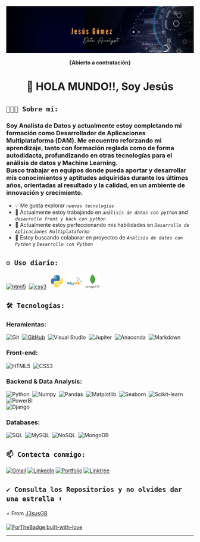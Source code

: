 <!--
All inbuilt themes :-
dark, radical, merko, gruvbox, tokyonight, onedark, cobalt, synthwave, highcontrast, dracula, github_dark
-->

<div align="center">
  <img src="Banner Data Analyst.png.png" alt="Logo" width="1150">
</div>  

<p align="center"><strong>{Abierto a contratación}</strong></p>

  <h1 align="center">👋 HOLA MUNDO!!, Soy Jesús </h1> 

## `👨🏻‍💻 Sobre mí:`

<div>
  <h3>
   Soy Analista de Datos y actualmente estoy completando mi formación como Desarrollador de Aplicaciones Multiplataforma (DAM). Me encuentro reforzando mi aprendizaje, tanto con formación reglada como de forma autodidacta, profundizando en otras tecnologías para el análisis de datos y Machine Learning. 
    <br>
    Busco trabajar en equipos donde pueda aportar y desarrollar mis conocimientos y aptitudes adquiridas durante los últimos años, orientadas al resultado y la calidad, en un ambiente de innovación y crecimiento.
  </h3>
</div>

- 💡 Me gusta explorar  *`nuevas tecnologías`*
- 🔭 Actualmente estoy trabajando en *`análisis de datos con python`*  and  *`desarrollo front y back con python`*
- 🌱 Actualmente estoy perfeccionando mis habilidades en  *`Desarrollo de Aplicaciones Multiplataforma`*
- 👯 Estoy buscando colaborar en proyectos de  *`Análisis de datos con Python`*  y  *`Desarrollo con Python`*

## `⚙️ Uso diario:` 

<a href="https://developer.mozilla.org/en-US/docs/Web/HTML" target="_blank" rel="noreferrer"> <img src="https://cdn.jsdelivr.net/gh/devicons/devicon/icons/html5/html5-original-wordmark.svg" alt="html5" width="40" height="40"/></a>&nbsp; 
<a href="https://developer.mozilla.org/en-US/docs/Web/CSS" target="_blank" rel="noreferrer"> <img src="https://cdn.jsdelivr.net/gh/devicons/devicon/icons/css3/css3-original-wordmark.svg" alt="css3" width="40" height="40"/></a>&nbsp;
<a href="https://www.python.org" target="_blank" rel="noreferrer"> <img src="https://raw.githubusercontent.com/devicons/devicon/master/icons/python/python-original.svg" alt="python" width="40" height="40"/></a>&nbsp;
<a href="https://www.mysql.com/" target="_blank"> <img src="https://raw.githubusercontent.com/devicons/devicon/master/icons/mysql/mysql-original-wordmark.svg" alt="mysql" width="40" height="40"/></a>&nbsp; 
<a href="https://www.mongodb.com/" target="_blank"> <img src="https://raw.githubusercontent.com/devicons/devicon/master/icons/mongodb/mongodb-original-wordmark.svg" alt="mysql" width="40" height="40"/></a>&nbsp; 

## `🛠 Tecnologías:`
### Heramientas:

![Git](https://img.shields.io/badge/-Git-05122A?style=flat&logo=git&logoColor=F05032)&nbsp;
[![GitHub](https://img.shields.io/badge/-GitHub-05122A?style=flat&logo=github&logoColor=lightgrey&link=https://github.com/Nahuel-DevOne)](https://github.com/Nahuel-DevOne)&nbsp;
![Visual Studio](https://img.shields.io/badge/-VSCODE-05122A?style=flat&logo=Visual-Studio-Code&logoColor=007ACC&link=https://code.visualstudio.com/)&nbsp;
![Jupiter](https://img.shields.io/badge/-Jupyter-05122A?style=flat&logo=jupyter)&nbsp;
![Anaconda](https://img.shields.io/badge/-Anaconda-05122A?style=flat&logo=anaconda)&nbsp;
![Markdown](https://img.shields.io/badge/-Markdown-05122A?style=flat&logo=markdown)&nbsp;

### Front-end:
![HTML5](https://img.shields.io/badge/-HTML5-05122A?style=flat&logo=html5&logoColor=F05032&link=https://developer.mozilla.org/es/docs/Glossary/HTML5)&nbsp;
![CSS3](https://img.shields.io/badge/-CSS3-05122A?style=flat&logo=CSS3&logoColor=1572B6)&nbsp;


### Backend & Data Analysis:

![Python](https://img.shields.io/badge/-Python-05122A?style=flat&logo=python&logoColor=blue)&nbsp;
![Numpy](https://img.shields.io/badge/-Numpy-05122A?style=flat&logo=numpy&logoColor=55a6ca)&nbsp;
![Pandas](https://img.shields.io/badge/-Pandas-05122A?style=flat&logo=pandas&logoColor=white)&nbsp;
![Matplotlib](https://img.shields.io/badge/-Matplotlib-05122A?style=flat&logo=matplotlib&logoColor=white)&nbsp;
![Seaborn](https://img.shields.io/badge/-Seaborn-05122A?style=flat&logo=Seaborn&logoColor=white)&nbsp;
![Scikit-learn](https://img.shields.io/badge/-Scikit_Learn-05122A?style=flat&logo=scikit-learn&logoColor=white)&nbsp;
![PowerBI](https://img.shields.io/badge/-Power_BI-05122A?style=flat&logo=power-bi&logoColor=yellow)\
![Django](https://img.shields.io/badge/-Django-05122A?style=flat&logo=django&logoColor=darkgreen)

### Databases:

![SQL](https://img.shields.io/badge/-SQL:-05122A?style=flat&logo=sql&logoColor=FFA611)&nbsp;
![MySQL](https://img.shields.io/badge/-MySQL-05122A?style=flat&logo=MySQL&logoColor=FFA611)&nbsp;
![NoSQL](https://img.shields.io/badge/-NoSQL:-05122A?style=flat&logo=NoSQL&logoColor=lightgreen)&nbsp;
![MongoDB](https://img.shields.io/badge/-MongoDB-05122A?style=flat&logo=mongoDB&logoColor=lightgreen)&nbsp;


<!-- ![C](https://img.shields.io/badge/-C-05122A?style=flat&logo=C&logoColor=A8B9CC)&nbsp;
![C++](https://img.shields.io/badge/-C++-05122A?style=flat&logo=C%2B%2B&logoColor=00599C)&nbsp;
![R (Statistics)](https://img.shields.io/badge/-R-05122A?style=flat&logo=R&logoColor=276DC3) -->


<!-- alternative: How to reach me -->
## `📫 Contecta conmigo:`

[![Gmail](https://img.shields.io/badge/-GMAIL-D14836?style=for-the-badge&logo=gmail&logoColor=white)](mailto:jgomezbeltran88@gmail.com)
[![LinkedIn](https://img.shields.io/badge/LinkedIn-informational?style=for-the-badge&logo=linkedin&logoColor=fff&color=0077B5)](https://www.linkedin.com/in/jesusgb-dev/)
[![Portfolio](https://img.shields.io/badge/-Portfolio-lightgray?style=for-the-badge&logo=stackoverflow&logoColor=white)](https://j3susgb.github.io/Portfolio/)
[![Linktree](https://img.shields.io/badge/-Linktree-323330?style=for-the-badge&logo=linktree&logoColor=#41e45f)](https://linktr.ee/jesusgb)

## `✔️ Consulta los Repositorios y no olvides dar una estrella ⬇️`

:star: From [J3susGB](https://github.com/J3susGB?tab=repositories)

[![ForTheBadge built-with-love](http://ForTheBadge.com/images/badges/built-with-love.svg)](https://github.com/J3susGB)  

 
***************************************************************